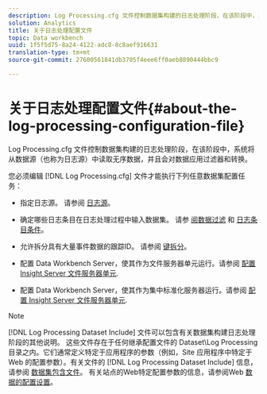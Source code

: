 ```yaml
---
description: Log Processing.cfg 文件控制数据集构建的日志处理阶段，在该阶段中，系统将从数据源（也称为日志源）中读取无序数据，并且会对数据应用过滤器和转换。
solution: Analytics
title: 关于日志处理配置文件
topic: Data workbench
uuid: 1f5f5d75-8a24-4122-adc8-8c8aef916631
translation-type: tm+mt
source-git-commit: 27600561841db3705f4eee6ff0aeb8890444bbc9

---
```



# 关于日志处理配置文件{#about-the-log-processing-configuration-file}

Log Processing.cfg 文件控制数据集构建的日志处理阶段，在该阶段中，系统将从数据源（也称为日志源）中读取无序数据，并且会对数据应用过滤器和转换。

您必须编辑 [!DNL Log Processing.cfg] 文件才能执行下列任意数据集配置任务：

* 指定日志源。 请参阅 [日志源](../../../home/c-dataset-const-proc/c-log-proc-config-file/c-log-sources.md)。
* 确定哪些日志条目在日志处理过程中输入数据集。 请参 [阅数据过滤](../../../home/c-dataset-const-proc/c-log-proc-config-file/c-info-log-proc-param.md) 和 [日志条目条件](../../../home/c-dataset-const-proc/c-log-proc-config-file/c-info-log-proc-param.md)。

* 允许拆分具有大量事件数据的跟踪ID。 请参阅 [键拆分](../../../home/c-dataset-const-proc/c-log-proc-config-file/c-info-log-proc-param.md)。
* 配置 Data Workbench Server，使其作为文件服务器单元运行。请参阅 [配置 Insight Server 文件服务器单元](../../../home/c-dataset-const-proc/c-log-proc-config-file/c-ins-svr-file-svr-unit.md).
* 配置 Data Workbench Server，使其作为集中标准化服务器运行。请参阅 [配置 Insight Server 文件服务器单元](../../../home/c-dataset-const-proc/c-log-proc-config-file/c-ins-svr-file-svr-unit.md).

>[!NOTE]
>
>[!DNL Log Processing Dataset Include] 文件可以包含有关数据集构建日志处理阶段的其他说明。 这些文件存在于任何继承配置文件的 Dataset\Log Processing 目录之内。它们通常定义特定于应用程序的参数（例如，Site 应用程序中特定于 Web 的配置参数）。有关文件的 [!DNL Log Processing Dataset Include] 信息，请参阅 [数据集包含文件](../../../home/c-dataset-const-proc/c-dataset-inc-files/c-abt-dataset-inc-files.md)。 有关站点的Web特定配置参数的信息，请参阅Web [数据的配置设置](../../../home/c-dataset-const-proc/c-config-web-data/c-config-web-data.md)。

